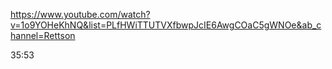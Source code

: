 https://www.youtube.com/watch?v=1o9YOHeKhNQ&list=PLfHWiTTUTVXfbwpJcIE6AwgCOaC5gWNOe&ab_channel=Rettson


35:53